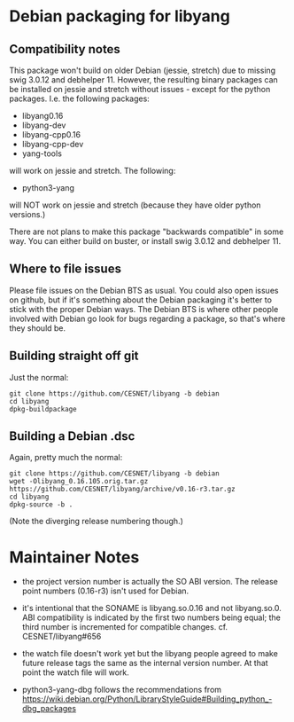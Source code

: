 Debian packaging for libyang
============================

Compatibility notes
-------------------

This package won't build on older Debian (jessie, stretch) due to missing
swig 3.0.12 and debhelper 11.  However, the resulting binary packages can
be installed on jessie and stretch without issues - except for the python
packages.  I.e. the following packages:

- libyang0.16
- libyang-dev
- libyang-cpp0.16
- libyang-cpp-dev
- yang-tools

will work on jessie and stretch.  The following:

- python3-yang

will NOT work on jessie and stretch (because they have older python
versions.)

There are not plans to make this package "backwards compatible" in some
way.  You can either build on buster, or install swig 3.0.12 and debhelper
11.

Where to file issues
--------------------

Please file issues on the Debian BTS as usual.  You could also open issues
on github, but if it's something about the Debian packaging it's better to
stick with the proper Debian ways.  The Debian BTS is where other people
involved with Debian go look for bugs regarding a package, so that's where
they should be.

Building straight off git
-------------------------

Just the normal:

```
git clone https://github.com/CESNET/libyang -b debian
cd libyang
dpkg-buildpackage
```

Building a Debian .dsc
----------------------

Again, pretty much the normal:

```
git clone https://github.com/CESNET/libyang -b debian
wget -Olibyang_0.16.105.orig.tar.gz https://github.com/CESNET/libyang/archive/v0.16-r3.tar.gz
cd libyang
dpkg-source -b .
```

(Note the diverging release numbering though.)


Maintainer Notes
================

* the project version number is actually the SO ABI version.  The release
  point numbers (0.16-r3) isn't used for Debian.

* it's intentional that the SONAME is libyang.so.0.16 and not libyang.so.0.
  ABI compatibility is indicated by the first two numbers being equal;
  the third number is incremented for compatible changes.  cf.
  CESNET/libyang#656

* the watch file doesn't work yet but the libyang people agreed to make
  future release tags the same as the internal version number.  At that point
  the watch file will work.

* python3-yang-dbg follows the recommendations from
  https://wiki.debian.org/Python/LibraryStyleGuide#Building_python_-dbg_packages
